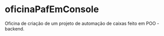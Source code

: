 # oficinaPafEmConsole
Oficina de criação de um projeto de automação de caixas feito em POO - backend.
